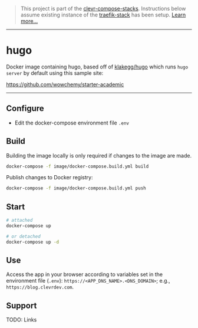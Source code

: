 > This project is part of the [clevr-compose-stacks](...). Instructions below assume existing instance of the [traefik-stack](...) has been setup. [Learn more...](...)

---

# hugo

Docker image containing hugo, based off of [klakegg/hugo](https://hub.docker.com/r/klakegg/hugo/) which runs `hugo server` by default using this sample site:

https://github.com/wowchemy/starter-academic

---

## Configure

* Edit the docker-compose environment file `.env`

## Build

Building the image locally is only required if changes to the image are made.

```bash
docker-compose -f image/docker-compose.build.yml build
```

Publish changes to Docker registry:

```bash
docker-compose -f image/docker-compose.build.yml push
```

## Start

```bash
# attached
docker-compose up

# or detached
docker-compose up -d
```

## Use

Access the app in your browser according to variables set in the environment file (`.env`): `https://<APP_DNS_NAME>.<DNS_DOMAIN>`; e.g., `https://blog.clevrdev.com`.

## Support

TODO: Links

